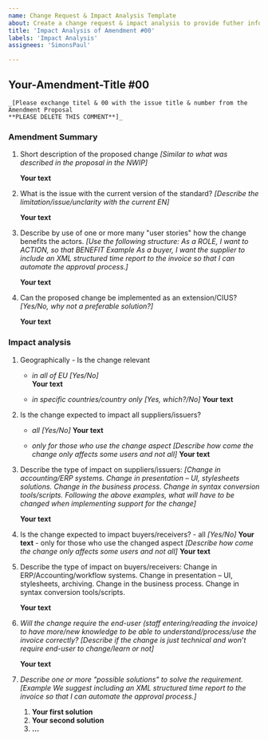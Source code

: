 ```yaml
---
name: Change Request & Impact Analysis Template
about: Create a change request & impact analysis to provide futher informations for the amendments
title: 'Impact Analysis of Amendment #00'
labels: 'Impact Analysis'
assignees: 'SimonsPaul'

---
```


## Your-Amendment-Title #00
    _[Please exchange titel & 00 with the issue title & number from the Amendment Proposal
    **PLEASE DELETE THIS COMMENT**]_

### Amendment Summary

1. Short description of the proposed change
    _[Similar to what was described in the proposal in the NWIP]_

    **Your text**

2. What is the issue with the current version of the standard?
    _[Describe the limitation/issue/unclarity with the current EN]_

    **Your text**

3. Describe by use of one or more many "user stories" how the change benefits the actors.
    _[Use the following structure: As a ROLE, I want to ACTION, so that BENEFIT
    Example As a buyer, I want the supplier to include an XML structured time report to the invoice so that I can automate the approval process.]_

    **Your text**

4. Can the proposed change be implemented as an extension/CIUS?
    _[Yes/No, why not a preferable solution?]_

    **Your text**

### Impact analysis

1. Geographically - Is the change relevant

    - _in all of EU_ _[Yes/No]_  
        **Your text**

    - _in specific countries/country only_ _[Yes, which?/No]_
        **Your text**

2. Is the change expected to impact all suppliers/issuers?
    - _all_ _[Yes/No]_
        **Your text**

    - _only for those who use the change aspect_ _[Describe how come the change only affects some users and not all]_
        **Your text**

3. Describe the type of impact on suppliers/issuers:
    _[Change in accounting/ERP systems. Change in presentation – UI, stylesheets solutions. Change in the business process. Change in syntax conversion tools/scripts.
    Following the above examples, what will have to be changed when implementing support for the change]_

    **Your text**

4. Is the change expected to impact buyers/receivers?
        - all _[Yes/No]_
           **Your text**
        - only for those who use the changed aspect
            _[Describe how come the change only affects some users and not all]_
           **Your text**

5. Describe the type of impact on buyers/receivers:
    Change in ERP/Accounting/workflow systems. Change in presentation – UI, stylesheets, archiving. Change in the business process. Change in syntax conversion tools/scripts.

    **Your text**

6. _Will the change require the end-user (staff entering/reading the invoice) to have more/new knowledge to be able to understand/process/use the invoice correctly?_
    _[Describe if the change is just technical and won’t require end-user to change/learn or not]_

    **Your text**

7. _Describe one or more "possible solutions" to solve the requirement._
    _[Example We suggest including an XML structured time report to the invoice so that I can automate the approval process.]_

    1. **Your first solution**
    2. **Your second solution**
    3. **...**

